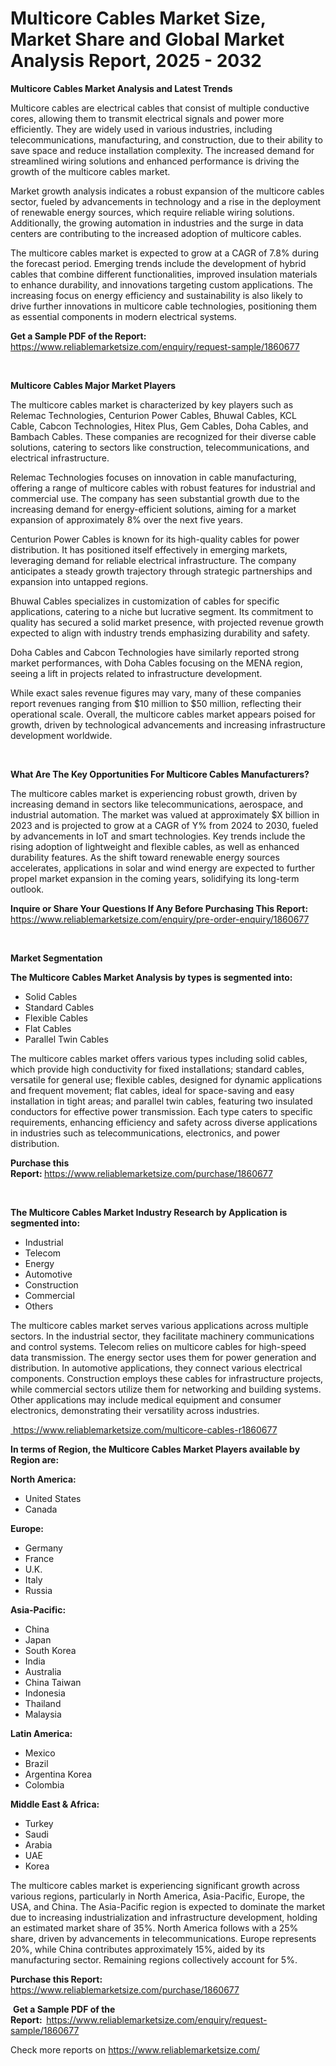 <p><h1>Multicore Cables Market Size, Market Share and Global Market Analysis Report, 2025 - 2032</h1></p><p><strong>Multicore Cables Market Analysis and Latest Trends</strong></p>
<p><p>Multicore cables are electrical cables that consist of multiple conductive cores, allowing them to transmit electrical signals and power more efficiently. They are widely used in various industries, including telecommunications, manufacturing, and construction, due to their ability to save space and reduce installation complexity. The increased demand for streamlined wiring solutions and enhanced performance is driving the growth of the multicore cables market.</p><p>Market growth analysis indicates a robust expansion of the multicore cables sector, fueled by advancements in technology and a rise in the deployment of renewable energy sources, which require reliable wiring solutions. Additionally, the growing automation in industries and the surge in data centers are contributing to the increased adoption of multicore cables. </p><p>The multicore cables market is expected to grow at a CAGR of 7.8% during the forecast period. Emerging trends include the development of hybrid cables that combine different functionalities, improved insulation materials to enhance durability, and innovations targeting custom applications. The increasing focus on energy efficiency and sustainability is also likely to drive further innovations in multicore cable technologies, positioning them as essential components in modern electrical systems.</p></p>
<p><strong>Get a Sample PDF of the Report:&nbsp;</strong> <a href="https://www.reliablemarketsize.com/enquiry/request-sample/1860677?utm_campaign=3205&utm_medium=2&utm_source=Github&utm_content=ia&utm_term=02042025&utm_id=multicore-cables">https://www.reliablemarketsize.com/enquiry/request-sample/1860677</a></p>
<p>&nbsp;</p>
<p><strong>Multicore Cables Major Market Players</strong></p>
<p><p>The multicore cables market is characterized by key players such as Relemac Technologies, Centurion Power Cables, Bhuwal Cables, KCL Cable, Cabcon Technologies, Hitex Plus, Gem Cables, Doha Cables, and Bambach Cables. These companies are recognized for their diverse cable solutions, catering to sectors like construction, telecommunications, and electrical infrastructure.</p><p>Relemac Technologies focuses on innovation in cable manufacturing, offering a range of multicore cables with robust features for industrial and commercial use. The company has seen substantial growth due to the increasing demand for energy-efficient solutions, aiming for a market expansion of approximately 8% over the next five years.</p><p>Centurion Power Cables is known for its high-quality cables for power distribution. It has positioned itself effectively in emerging markets, leveraging demand for reliable electrical infrastructure. The company anticipates a steady growth trajectory through strategic partnerships and expansion into untapped regions.</p><p>Bhuwal Cables specializes in customization of cables for specific applications, catering to a niche but lucrative segment. Its commitment to quality has secured a solid market presence, with projected revenue growth expected to align with industry trends emphasizing durability and safety.</p><p>Doha Cables and Cabcon Technologies have similarly reported strong market performances, with Doha Cables focusing on the MENA region, seeing a lift in projects related to infrastructure development.</p><p>While exact sales revenue figures may vary, many of these companies report revenues ranging from $10 million to $50 million, reflecting their operational scale. Overall, the multicore cables market appears poised for growth, driven by technological advancements and increasing infrastructure development worldwide.</p></p>
<p>&nbsp;</p>
<p><strong>What Are The Key Opportunities For Multicore Cables Manufacturers?</strong></p>
<p><p>The multicore cables market is experiencing robust growth, driven by increasing demand in sectors like telecommunications, aerospace, and industrial automation. The market was valued at approximately $X billion in 2023 and is projected to grow at a CAGR of Y% from 2024 to 2030, fueled by advancements in IoT and smart technologies. Key trends include the rising adoption of lightweight and flexible cables, as well as enhanced durability features. As the shift toward renewable energy sources accelerates, applications in solar and wind energy are expected to further propel market expansion in the coming years, solidifying its long-term outlook.</p></p>
<p><strong>Inquire or Share Your Questions If Any Before Purchasing This Report:</strong> <a href="https://www.reliablemarketsize.com/enquiry/pre-order-enquiry/1860677?utm_campaign=3205&utm_medium=2&utm_source=Github&utm_content=ia&utm_term=02042025&utm_id=multicore-cables">https://www.reliablemarketsize.com/enquiry/pre-order-enquiry/1860677</a></p>
<p>&nbsp;</p>
<p><strong>Market Segmentation</strong></p>
<p><strong>The Multicore Cables Market Analysis by types is segmented into:</strong></p>
<p><ul><li>Solid Cables</li><li>Standard Cables</li><li>Flexible Cables</li><li>Flat Cables</li><li>Parallel Twin Cables</li></ul></p>
<p><p>The multicore cables market offers various types including solid cables, which provide high conductivity for fixed installations; standard cables, versatile for general use; flexible cables, designed for dynamic applications and frequent movement; flat cables, ideal for space-saving and easy installation in tight areas; and parallel twin cables, featuring two insulated conductors for effective power transmission. Each type caters to specific requirements, enhancing efficiency and safety across diverse applications in industries such as telecommunications, electronics, and power distribution.</p></p>
<p><strong>Purchase this Report:&nbsp;</strong><a href="https://www.reliablemarketsize.com/purchase/1860677?utm_campaign=3205&utm_medium=2&utm_source=Github&utm_content=ia&utm_term=02042025&utm_id=multicore-cables">https://www.reliablemarketsize.com/purchase/1860677</a></p>
<p>&nbsp;</p>
<p><strong>The Multicore Cables Market Industry Research by Application is segmented into:</strong></p>
<p><ul><li>Industrial</li><li>Telecom</li><li>Energy</li><li>Automotive</li><li>Construction</li><li>Commercial</li><li>Others</li></ul></p>
<p><p>The multicore cables market serves various applications across multiple sectors. In the industrial sector, they facilitate machinery communications and control systems. Telecom relies on multicore cables for high-speed data transmission. The energy sector uses them for power generation and distribution. In automotive applications, they connect various electrical components. Construction employs these cables for infrastructure projects, while commercial sectors utilize them for networking and building systems. Other applications may include medical equipment and consumer electronics, demonstrating their versatility across industries.</p></p>
<p><a href="https://www.reliablemarketsize.com/multicore-cables-r1860677?utm_campaign=3205&utm_medium=2&utm_source=Github&utm_content=ia&utm_term=02042025&utm_id=multicore-cables">&nbsp;https://www.reliablemarketsize.com/multicore-cables-r1860677</a></p>
<p><strong>In terms of Region, the Multicore Cables Market Players available by Region are:</strong></p>
<p>
    <p> <strong> North America: </strong>
        <ul>
            <li>United States</li>
            <li>Canada</li>
        </ul>
        </p> 
    <p> <strong> Europe: </strong>
        <ul>
            <li>Germany</li>
            <li>France</li>
            <li>U.K.</li>
            <li>Italy</li>
            <li>Russia</li>
        </ul>
        </p> 
    <p> <strong> Asia-Pacific: </strong>
        <ul>
            <li>China</li>
            <li>Japan</li>
            <li>South Korea</li>
            <li>India</li>
            <li>Australia</li>
            <li>China Taiwan</li>
            <li>Indonesia</li>
            <li>Thailand</li>
            <li>Malaysia</li>
        </ul>
        </p> 
    <p> <strong> Latin America: </strong>
        <ul>
            <li>Mexico</li>
            <li>Brazil</li>
            <li>Argentina Korea</li>
            <li>Colombia</li>
        </ul>
        </p> 
    <p> <strong> Middle East & Africa: </strong>
        <ul>
            <li>Turkey</li>
            <li>Saudi</li>
            <li>Arabia</li>
            <li>UAE</li>
            <li>Korea</li>
        </ul>
    </p>
    </p>
<p><p>The multicore cables market is experiencing significant growth across various regions, particularly in North America, Asia-Pacific, Europe, the USA, and China. The Asia-Pacific region is expected to dominate the market due to increasing industrialization and infrastructure development, holding an estimated market share of 35%. North America follows with a 25% share, driven by advancements in telecommunications. Europe represents 20%, while China contributes approximately 15%, aided by its manufacturing sector. Remaining regions collectively account for 5%.</p></p>
<p><strong>Purchase this Report: </strong><a href="https://www.reliablemarketsize.com/purchase/1860677?utm_campaign=3205&utm_medium=2&utm_source=Github&utm_content=ia&utm_term=02042025&utm_id=multicore-cables">https://www.reliablemarketsize.com/purchase/1860677</a></p>
<p>&nbsp;<strong>Get a Sample PDF of the Report:&nbsp;&nbsp;</strong><a href="https://www.reliablemarketsize.com/enquiry/request-sample/1860677?utm_campaign=3205&utm_medium=2&utm_source=Github&utm_content=ia&utm_term=02042025&utm_id=multicore-cables">https://www.reliablemarketsize.com/enquiry/request-sample/1860677</a></p>
<p><strong></strong></p>
<p>Check more reports on <a href="https://www.reliablemarketsize.com/?utm_campaign=3205&utm_medium=2&utm_source=Github&utm_content=ia&utm_term=02042025&utm_id=multicore-cables">https://www.reliablemarketsize.com/</a></p>